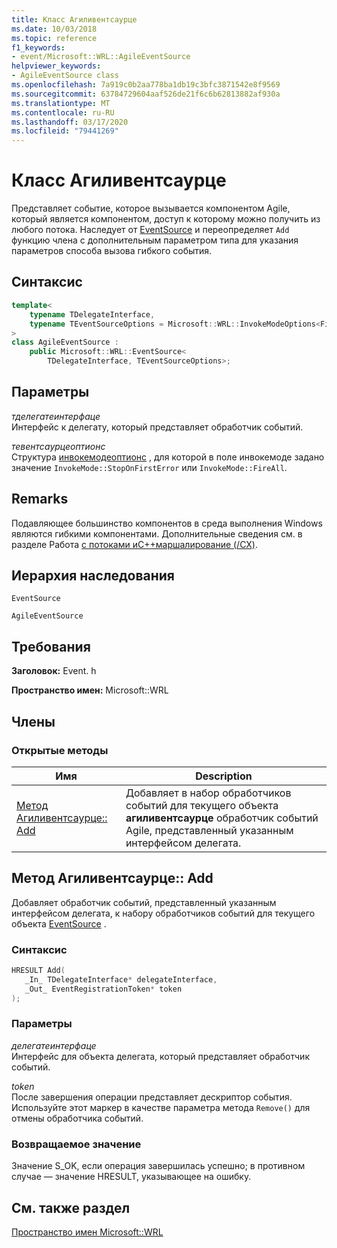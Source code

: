 ```yaml
---
title: Класс Агиливентсаурце
ms.date: 10/03/2018
ms.topic: reference
f1_keywords:
- event/Microsoft::WRL::AgileEventSource
helpviewer_keywords:
- AgileEventSource class
ms.openlocfilehash: 7a919c0b2aa778ba1db19c3bfc3871542e8f9569
ms.sourcegitcommit: 63784729604aaf526de21f6c6b62813882af930a
ms.translationtype: MT
ms.contentlocale: ru-RU
ms.lasthandoff: 03/17/2020
ms.locfileid: "79441269"
---
```

# <a name="agileeventsource-class"></a>Класс Агиливентсаурце

Представляет событие, которое вызывается компонентом Agile, который является компонентом, доступ к которому можно получить из любого потока. Наследует от [EventSource](eventsource-class.md) и переопределяет `Add` функцию члена с дополнительным параметром типа для указания параметров способа вызова гибкого события.

## <a name="syntax"></a>Синтаксис

```cpp
template<
    typename TDelegateInterface,
    typename TEventSourceOptions = Microsoft::WRL::InvokeModeOptions<FireAll>
>
class AgileEventSource :
    public Microsoft::WRL::EventSource<
        TDelegateInterface, TEventSourceOptions>;
```

## <a name="parameters"></a>Параметры

*тделегатеинтерфаце*<br/>
Интерфейс к делегату, который представляет обработчик событий.

*тевентсаурцеоптионс*<br/>
Структура [инвокемодеоптионс](invokemodeoptions-structure.md) , для которой в поле инвокемоде задано значение `InvokeMode::StopOnFirstError` или `InvokeMode::FireAll`.

## <a name="remarks"></a>Remarks

Подавляющее большинство компонентов в среда выполнения Windows являются гибкими компонентами. Дополнительные сведения см. в разделе Работа [с потоками иC++маршалирование (/CX)](../../cppcx/threading-and-marshaling-c-cx.md).

## <a name="inheritance-hierarchy"></a>Иерархия наследования

`EventSource`

`AgileEventSource`

## <a name="requirements"></a>Требования

**Заголовок:** Event. h

**Пространство имен:** Microsoft::WRL

## <a name="members"></a>Члены

### <a name="public-methods"></a>Открытые методы

|Имя|Description|
|----------|-----------------|
|[Метод Агиливентсаурце:: Add](#add)|Добавляет в набор обработчиков событий для текущего объекта **агиливентсаурце** обработчик событий Agile, представленный указанным интерфейсом делегата.|

## <a name="add"></a>Метод Агиливентсаурце:: Add

Добавляет обработчик событий, представленный указанным интерфейсом делегата, к набору обработчиков событий для текущего объекта [EventSource](eventsource-class.md) .

### <a name="syntax"></a>Синтаксис

```cpp
HRESULT Add(
   _In_ TDelegateInterface* delegateInterface,
   _Out_ EventRegistrationToken* token
);
```

### <a name="parameters"></a>Параметры

*делегатеинтерфаце*<br/>
Интерфейс для объекта делегата, который представляет обработчик событий.

*token*<br/>
После завершения операции представляет дескриптор события. Используйте этот маркер в качестве параметра метода `Remove()` для отмены обработчика событий.

### <a name="return-value"></a>Возвращаемое значение

Значение S_OK, если операция завершилась успешно; в противном случае — значение HRESULT, указывающее на ошибку.

## <a name="see-also"></a>См. также раздел

[Пространство имен Microsoft::WRL](microsoft-wrl-namespace.md)